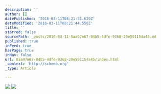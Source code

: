 ```yaml
---
description: ''
author: []
datePublished: '2016-03-11T08:21:51.620Z'
dateModified: '2016-03-11T08:21:44.550Z'
title: ''
starred: false
sourcePath: _posts/2016-03-11-8aa97e67-04b5-4dfe-9368-20e591154a45.md
published: true
inFeed: true
hasPage: true
inNav: false
url: 8aa97e67-04b5-4dfe-9368-20e591154a45/index.html
_context: 'http://schema.org'
_type: Article

---
```

![](https://the-grid-user-content.s3-us-west-2.amazonaws.com/1d5de062-fe0f-42c4-ad90-4c515a6286e4.png)
![](https://the-grid-user-content.s3-us-west-2.amazonaws.com/9ce9e2e7-859e-48d8-bbaa-7a6b1caf5fe7.png)